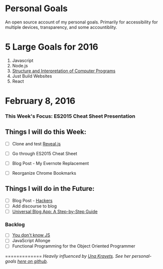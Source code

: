 # Personal Goals

An open source account of my personal goals. Primarily for accessibility for multiple devices, transparency, and some accountiblity.

# 5 Large Goals for 2016

1. Javascript
2. Node.js
3. [Structure and Interpretation of Computer Programs](https://mitpress.mit.edu/sicp/)
4. Just Build Websites
5. React

# February 8, 2016 

### This Week's Focus: ES2015 Cheat Sheet Presentation


## Things I will do this Week:

- [ ] Clone and test [Reveal.js](https://github.com/hakimel/reveal.js/)
- [ ] Go through ES2015 Cheat Sheet
- [ ] Blog Post - My Evernote Replacement
- [ ] Reorganize Chrome Bookmarks


## Things I will do in the Future: 

- [ ] Blog Post - [Hackers](http://www.amazon.com/Hackers-Computer-Revolution-Anniversary-Edition/dp/1449388396)
- [ ] Add discourse to blog
- [ ] [Universal Blog App: A Step-by-Step Guide](http://www.sitepoint.com/building-a-react-universal-blog-app-a-step-by-step-guide/?utm_source=javascriptweekly&utm_medium=email)

### Backlog

- [ ] [You don't know JS](https://github.com/getify/You-Dont-Know-JS)
- [ ] JavaScript Allonge 
- [ ] Functional Programming for the Object Oriented Programmer

=============
*Heavily influenced by [Una Kravets](http://unakravets.com/). See her personal-goals [here on github](https://github.com/una/personal-goals).*
